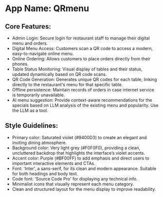 # **App Name**: QRmenu

## Core Features:

- Admin Login: Secure login for restaurant staff to manage their digital menu and orders.
- Digital Menu Access: Customers scan a QR code to access a modern, easy-to-navigate online menu.
- Online Ordering: Allows customers to place orders directly from their phones.
- Table Status Monitoring: Visual display of tables and their status, updated dynamically based on QR code scans.
- QR Code Generation: Generates unique QR codes for each table, linking directly to the restaurant's menu for that specific table.
- Offline persistence: Maintain records of orders in case internet service is temporarily unavailable.
- AI menu suggestion: Provide context-aware recommendations for the specials based on LLM analysis of the existing menu and popularity. Use the LLM as a tool.

## Style Guidelines:

- Primary color: Saturated violet (#9400D3) to create an elegant and inviting dining atmosphere.
- Background color: Very light grey (#F0F0F0), providing a clean, uncluttered backdrop that highlights the interface’s violet accents.
- Accent color: Purple (#BF00FF) to add emphasis and direct users to important interactive elements and CTAs.
- Font: 'Inter', a sans-serif, for its clean and modern appearance.  Suitable for both headings and body text.
- Code font: 'Source Code Pro' for displaying any technical info.
- Minimalist icons that visually represent each menu category.
- Clean and structured layout for the menu display to improve readability.